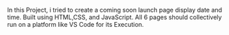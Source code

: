 In this Project, i tried to create a coming soon launch page display date and time.
Built using HTML,CSS, and JavaScript.
All 6 pages should collectively run on a platform like VS Code for its Execution.

